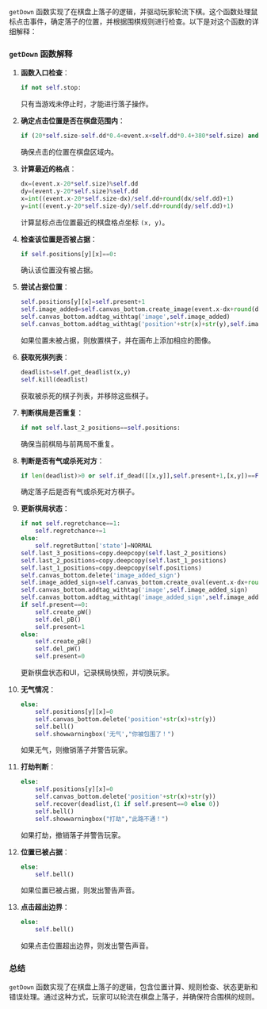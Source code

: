  
 
 `getDown` 函数实现了在棋盘上落子的逻辑，并驱动玩家轮流下棋。这个函数处理鼠标点击事件，确定落子的位置，并根据围棋规则进行检查。以下是对这个函数的详细解释：

### `getDown` 函数解释

1. **函数入口检查**：
   ```python
   if not self.stop:
   ```
   只有当游戏未停止时，才能进行落子操作。

2. **确定点击位置是否在棋盘范围内**：
   ```python
   if (20*self.size-self.dd*0.4<event.x<self.dd*0.4+380*self.size) and (20*self.size-self.dd*0.4<event.y<self.dd*0.4+380*self.size):
   ```
   确保点击的位置在棋盘区域内。

3. **计算最近的格点**：
   ```python
   dx=(event.x-20*self.size)%self.dd
   dy=(event.y-20*self.size)%self.dd
   x=int((event.x-20*self.size-dx)/self.dd+round(dx/self.dd)+1)
   y=int((event.y-20*self.size-dy)/self.dd+round(dy/self.dd)+1)
   ```
   计算鼠标点击位置最近的棋盘格点坐标 `(x, y)`。

4. **检查该位置是否被占据**：
   ```python
   if self.positions[y][x]==0:
   ```
   确认该位置没有被占据。

5. **尝试占据位置**：
   ```python
   self.positions[y][x]=self.present+1
   self.image_added=self.canvas_bottom.create_image(event.x-dx+round(dx/self.dd)*self.dd+4*self.p, event.y-dy+round(dy/self.dd)*self.dd-5*self.p,image=self.photoWBD_list[self.present])
   self.canvas_bottom.addtag_withtag('image',self.image_added)
   self.canvas_bottom.addtag_withtag('position'+str(x)+str(y),self.image_added)
   ```
   如果位置未被占据，则放置棋子，并在画布上添加相应的图像。

6. **获取死棋列表**：
   ```python
   deadlist=self.get_deadlist(x,y)
   self.kill(deadlist)
   ```
   获取被杀死的棋子列表，并移除这些棋子。

7. **判断棋局是否重复**：
   ```python
   if not self.last_2_positions==self.positions:
   ```
   确保当前棋局与前两局不重复。

8. **判断是否有气或杀死对方**：
   ```python
   if len(deadlist)>0 or self.if_dead([[x,y]],self.present+1,[x,y])==False:
   ```
   确定落子后是否有气或杀死对方棋子。

9. **更新棋局状态**：
   ```python
   if not self.regretchance==1:
       self.regretchance+=1
   else:
       self.regretButton['state']=NORMAL
   self.last_3_positions=copy.deepcopy(self.last_2_positions)
   self.last_2_positions=copy.deepcopy(self.last_1_positions)
   self.last_1_positions=copy.deepcopy(self.positions)
   self.canvas_bottom.delete('image_added_sign')
   self.image_added_sign=self.canvas_bottom.create_oval(event.x-dx+round(dx/self.dd)*self.dd+0.5*self.dd, event.y-dy+round(dy/self.dd)*self.dd+0.5*self.dd,event.x-dx+round(dx/self.dd)*self.dd-0.5*self.dd, event.y-dy+round(dy/self.dd)*self.dd-0.5*self.dd,width=3,outline='#3ae')
   self.canvas_bottom.addtag_withtag('image',self.image_added_sign)
   self.canvas_bottom.addtag_withtag('image_added_sign',self.image_added_sign)
   if self.present==0:
       self.create_pW()
       self.del_pB()
       self.present=1
   else:
       self.create_pB()
       self.del_pW()
       self.present=0
   ```
   更新棋盘状态和UI，记录棋局快照，并切换玩家。

10. **无气情况**：
    ```python
    else:
        self.positions[y][x]=0
        self.canvas_bottom.delete('position'+str(x)+str(y))
        self.bell()
        self.showwarningbox('无气',"你被包围了！")
    ```
    如果无气，则撤销落子并警告玩家。

11. **打劫判断**：
    ```python
    else:
        self.positions[y][x]=0
        self.canvas_bottom.delete('position'+str(x)+str(y))
        self.recover(deadlist,(1 if self.present==0 else 0))
        self.bell()
        self.showwarningbox("打劫","此路不通！")
    ```
    如果打劫，撤销落子并警告玩家。

12. **位置已被占据**：
    ```python
    else:
        self.bell()
    ```
    如果位置已被占据，则发出警告声音。

13. **点击超出边界**：
    ```python
    else:
        self.bell()
    ```
    如果点击位置超出边界，则发出警告声音。

### 总结
`getDown` 函数实现了在棋盘上落子的逻辑，包含位置计算、规则检查、状态更新和错误处理。通过这种方式，玩家可以轮流在棋盘上落子，并确保符合围棋的规则。